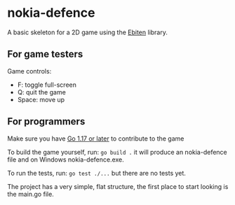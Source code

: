 # nokia-defence

A basic skeleton for a 2D game using the [Ebiten](https://ebiten.org/) library.

## For game testers

<!-- TODO: add a link to the latest downloads page -->

Game controls:
- F: toggle full-screen
- Q: quit the game
- Space: move up

## For programmers

Make sure you have [Go 1.17 or later](https://go.dev/) to contribute to the game

To build the game yourself, run: `go build .` it will produce an nokia-defence file and on Windows nokia-defence.exe.

To run the tests, run: `go test ./...` but there are no tests yet.

The project has a very simple, flat structure, the first place to start looking is the main.go file.
